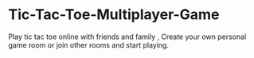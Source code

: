 # Tic-Tac-Toe-Multiplayer-Game
Play tic tac toe online with friends and family , Create your own personal game room or join other rooms and start playing.
